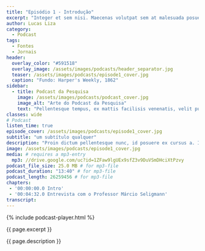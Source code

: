 ```yaml
---
title: "Episódio 1 - Introdução"
excerpt: "Integer et sem nisi. Maecenas volutpat sem at malesuada posuere. Vivamus a consequat odio, eu cursus velit. Nullam placerat nunc."
author: Lucas Liza
category:
  - Podcast
tags:
  - Fontes
  - Jornais
header:
  overlay_color: "#591518"
  overlay_image: /assets/images/podcasts/header_separator.jpg
  teaser: /assets/images/podcasts/episode1_cover.jpg
  caption: "Fundo: Harper's Weekly, 1862"
sidebar:
  - title: Podcast da Pesquisa
    image: /assets/images/podcasts/podcast_cover.jpg
    image_alt: "Arte do Podcast da Pesquisa"
    text: "Pellentesque tempus, ex mattis facilisis venenatis, velit purus pulvinar justo, at condimentum sem ipsum a velit. [Aliquam vulputate varius ex sed scelerisque.](/podcast/)"
classes: wide
# Podcast
listen_time: true
episode_cover: /assets/images/podcasts/episode1_cover.jpg
subtitle: "um subtítulo qualquer"
description: "Proin dictum pellentesque nunc, id posuere ex cursus a. In vestibulum tortor lectus, tincidunt ullamcorper metus euismod at. Fusce a metus tellus. Fusce tincidunt ornare ligula, vitae convallis augue gravida non. Sed sed varius purus. In imperdiet tortor ut consequat cursus. Aliquam mollis ante vel massa ornare, ut vulputate lorem ornare."
image: /assets/images/podcasts/episode1_cover.jpg
media: # requires a mp3-entry
  mp3: //drive.google.com/uc?id=1ZFaw9lgUEx9sfZ3v9DuVSmDHciXtPzvy
podcast_file_size: 25.0 MB # for mp3-file
podcast_duration: "13:40" # for mp3-file
podcast_length: 26259456 # for mp3-file
chapters:
 - '00:00:00.0 Intro'
 - '00:04:32.0 Entrevista com o Professor Márcio Seligmann'
transcript:
---
```

{% include podcast-player.html %}
 <p> {{ page.excerpt }}  </p>

{{ page.description }}
